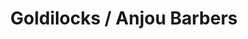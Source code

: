 ---
title: "Goldilocks / Anjou Barbers"
url: /fareham/goldilocks-anjou-barbers/
shop: hairdresser
---